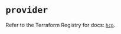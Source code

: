 # `provider`

Refer to the Terraform Registry for docs: [`hcp`](https://registry.terraform.io/providers/hashicorp/hcp/0.84.1/docs).
